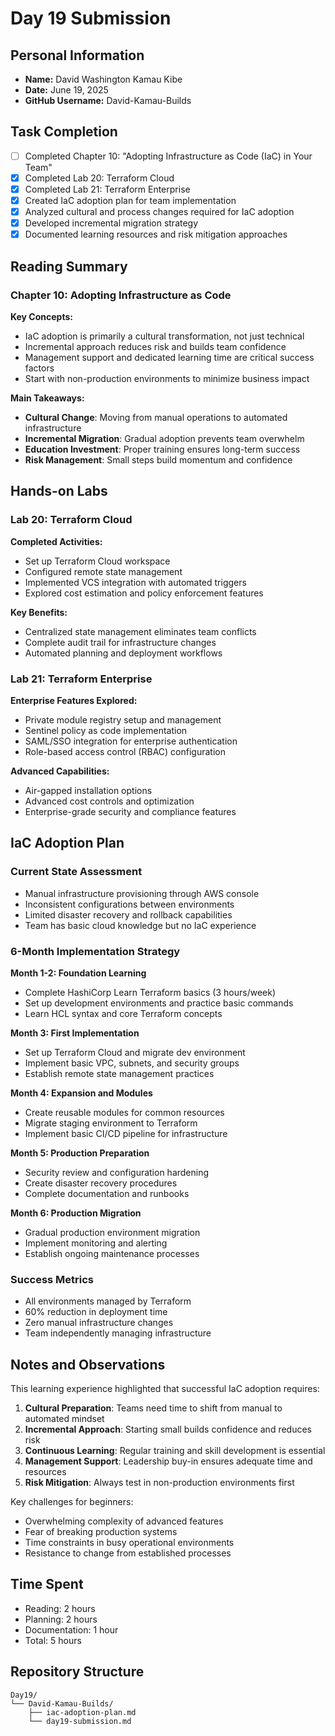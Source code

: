 # Day 19 Submission

## Personal Information
- **Name:** David Washington Kamau Kibe
- **Date:** June 19, 2025
- **GitHub Username:** David-Kamau-Builds

## Task Completion
- [ ] Completed Chapter 10: "Adopting Infrastructure as Code (IaC) in Your Team"
- [x] Completed Lab 20: Terraform Cloud
- [x] Completed Lab 21: Terraform Enterprise
- [x] Created IaC adoption plan for team implementation
- [x] Analyzed cultural and process changes required for IaC adoption
- [x] Developed incremental migration strategy
- [x] Documented learning resources and risk mitigation approaches

## Reading Summary

### Chapter 10: Adopting Infrastructure as Code

**Key Concepts:**
- IaC adoption is primarily a cultural transformation, not just technical
- Incremental approach reduces risk and builds team confidence
- Management support and dedicated learning time are critical success factors
- Start with non-production environments to minimize business impact

**Main Takeaways:**
- **Cultural Change**: Moving from manual operations to automated infrastructure
- **Incremental Migration**: Gradual adoption prevents team overwhelm
- **Education Investment**: Proper training ensures long-term success
- **Risk Management**: Small steps build momentum and confidence

## Hands-on Labs

### Lab 20: Terraform Cloud
**Completed Activities:**
- Set up Terraform Cloud workspace
- Configured remote state management
- Implemented VCS integration with automated triggers
- Explored cost estimation and policy enforcement features

**Key Benefits:**
- Centralized state management eliminates team conflicts
- Complete audit trail for infrastructure changes
- Automated planning and deployment workflows

### Lab 21: Terraform Enterprise
**Enterprise Features Explored:**
- Private module registry setup and management
- Sentinel policy as code implementation
- SAML/SSO integration for enterprise authentication
- Role-based access control (RBAC) configuration

**Advanced Capabilities:**
- Air-gapped installation options
- Advanced cost controls and optimization
- Enterprise-grade security and compliance features

## IaC Adoption Plan

### Current State Assessment
- Manual infrastructure provisioning through AWS console
- Inconsistent configurations between environments
- Limited disaster recovery and rollback capabilities
- Team has basic cloud knowledge but no IaC experience

### 6-Month Implementation Strategy

**Month 1-2: Foundation Learning**
- Complete HashiCorp Learn Terraform basics (3 hours/week)
- Set up development environments and practice basic commands
- Learn HCL syntax and core Terraform concepts

**Month 3: First Implementation**
- Set up Terraform Cloud and migrate dev environment
- Implement basic VPC, subnets, and security groups
- Establish remote state management practices

**Month 4: Expansion and Modules**
- Create reusable modules for common resources
- Migrate staging environment to Terraform
- Implement basic CI/CD pipeline for infrastructure

**Month 5: Production Preparation**
- Security review and configuration hardening
- Create disaster recovery procedures
- Complete documentation and runbooks

**Month 6: Production Migration**
- Gradual production environment migration
- Implement monitoring and alerting
- Establish ongoing maintenance processes

### Success Metrics
- All environments managed by Terraform
- 60% reduction in deployment time
- Zero manual infrastructure changes
- Team independently managing infrastructure

## Notes and Observations

This learning experience highlighted that successful IaC adoption requires:

1. **Cultural Preparation**: Teams need time to shift from manual to automated mindset
2. **Incremental Approach**: Starting small builds confidence and reduces risk
3. **Continuous Learning**: Regular training and skill development is essential
4. **Management Support**: Leadership buy-in ensures adequate time and resources
5. **Risk Mitigation**: Always test in non-production environments first

Key challenges for beginners:
- Overwhelming complexity of advanced features
- Fear of breaking production systems
- Time constraints in busy operational environments
- Resistance to change from established processes

## Time Spent
- Reading: 2 hours
- Planning: 2 hours
- Documentation: 1 hour
- Total: 5 hours

## Repository Structure

```
Day19/
└── David-Kamau-Builds/
    ├── iac-adoption-plan.md
    └── day19-submission.md
```